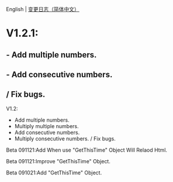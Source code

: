 English | [变更日志（简体中文）](./ChangeLogs_CN.md)

# V1.2.1:
## - Add multiple numbers.
## - Add consecutive numbers.
## / Fix bugs.

V1.2:
+ Add multiple numbers.
+ Multiply multiple numbers.
+ Add consecutive numbers.
+ Multiply consecutive numbers.
/ Fix bugs.

Beta 091121:Add When use "GetThisTime" Object Will Relaod Html.

Beta 091121:Improve "GetThisTime" Object.

Beta 091021:Add "GetThisTime" Object.







